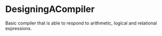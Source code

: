 # DesigningACompiler
Basic compiler that is able to respond to arithmetic, logical and relational expressions. 
